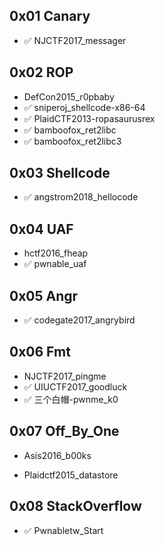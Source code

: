 ## 0x01 Canary

- ✅ NJCTF2017_messager

## 0x02 ROP

- DefCon2015_r0pbaby
- ✅ sniperoj_shellcode-x86-64
- ✅ PlaidCTF2013-ropasaurusrex
- ✅ bamboofox_ret2libc
- ✅ bamboofox_ret2libc3

## 0x03 Shellcode

- ✅ angstrom2018_hellocode

## 0x04 UAF

- hctf2016_fheap
- ✅ pwnable_uaf

## 0x05 Angr

- ✅ codegate2017_angrybird

## 0x06 Fmt

- NJCTF2017_pingme
- ✅ UIUCTF2017_goodluck
- ✅ 三个白帽-pwnme_k0

## 0x07 Off_By_One

- Asis2016_b00ks

- Plaidctf2015_datastore

## 0x08 StackOverflow

- ✅ Pwnabletw_Start
